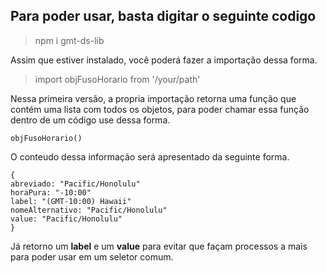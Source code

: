 ## Para poder usar, basta digitar o seguinte codigo
> npm i gmt-ds-lib

Assim que estiver instalado, você poderá fazer a importação dessa forma.
>import objFusoHorario from '/your/path'

Nessa primeira versão,  a propria importação retorna uma função que contém uma lista com todos os objetos, para poder chamar essa função dentro de um código use dessa forma.
```
objFusoHorario()
```
O conteudo dessa informação será apresentado da seguinte forma.
```
{
abreviado: "Pacific/Honolulu"
horaPura: "-10:00"
label: "(GMT-10:00) Hawaii"
nomeAlternativo: "Pacific/Honolulu"
value: "Pacific/Honolulu"
}
```
Já retorno um **label** e um **value** para evitar que façam processos a mais para poder usar em um seletor comum.
